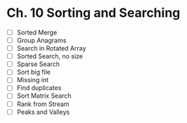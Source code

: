 # Ch. 10 Sorting and Searching

- [ ] Sorted Merge
- [ ] Group Anagrams
- [ ] Search in Rotated Array
- [ ] Sorted Search, no size
- [ ] Sparse Search
- [ ] Sort big file
- [ ] Missing int
- [ ] Find duplicates
- [ ] Sort Matrix Search
- [ ] Rank from Stream
- [ ] Peaks and Valleys
